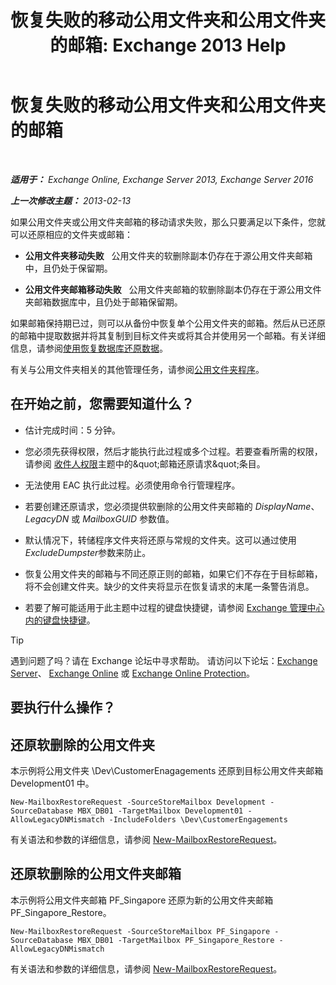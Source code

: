 ﻿---
title: '恢复失败的移动公用文件夹和公用文件夹的邮箱: Exchange 2013 Help'
TOCTitle: 恢复失败的移动公用文件夹和公用文件夹的邮箱
ms:assetid: 2ade83c9-5f9b-4945-bf32-48fa8185b515
ms:mtpsurl: https://technet.microsoft.com/zh-cn/library/JJ983802(v=EXCHG.150)
ms:contentKeyID: 52061493
ms.date: 05/21/2018
mtps_version: v=EXCHG.150
ms.translationtype: MT
---

# 恢复失败的移动公用文件夹和公用文件夹的邮箱

 

_**适用于：** Exchange Online, Exchange Server 2013, Exchange Server 2016_

_**上一次修改主题：** 2013-02-13_

如果公用文件夹或公用文件夹邮箱的移动请求失败，那么只要满足以下条件，您就可以还原相应的文件夹或邮箱：

  - **公用文件夹移动失败**   公用文件夹的软删除副本仍存在于源公用文件夹邮箱中，且仍处于保留期。

  - **公用文件夹邮箱移动失败**   公用文件夹邮箱的软删除副本仍存在于源公用文件夹邮箱数据库中，且仍处于邮箱保留期。

如果邮箱保持期已过，则可以从备份中恢复单个公用文件夹的邮箱。然后从已还原的邮箱中提取数据并将其复制到目标文件夹或将其合并使用另一个邮箱。有关详细信息，请参阅[使用恢复数据库还原数据](restore-data-using-a-recovery-database-exchange-2013-help.md)。

有关与公用文件夹相关的其他管理任务，请参阅[公用文件夹程序](public-folder-procedures-exchange-2013-help.md)。

## 在开始之前，您需要知道什么？

  - 估计完成时间：5 分钟。

  - 您必须先获得权限，然后才能执行此过程或多个过程。若要查看所需的权限，请参阅 [收件人权限](recipients-permissions-exchange-2013-help.md)主题中的\&quot;邮箱还原请求\&quot;条目。

  - 无法使用 EAC 执行此过程。必须使用命令行管理程序。

  - 若要创建还原请求，您必须提供软删除的公用文件夹邮箱的 *DisplayName*、*LegacyDN* 或 *MailboxGUID* 参数值。

  - 默认情况下，转储程序文件夹将还原与常规的文件夹。这可以通过使用*ExcludeDumpster*参数来防止。

  - 恢复公用文件夹的邮箱与不同还原正则的邮箱，如果它们不存在于目标邮箱，将不会创建文件夹。缺少的文件夹将显示在恢复请求的末尾一条警告消息。

  - 若要了解可能适用于此主题中过程的键盘快捷键，请参阅 [Exchange 管理中心内的键盘快捷键](keyboard-shortcuts-in-the-exchange-admin-center-exchange-online-protection-help.md)。

> [!TIP]  
> 遇到问题了吗？请在 Exchange 论坛中寻求帮助。 请访问以下论坛：<a href="https://go.microsoft.com/fwlink/p/?linkid=60612">Exchange Server</a>、 <a href="https://go.microsoft.com/fwlink/p/?linkid=267542">Exchange Online</a> 或 <a href="https://go.microsoft.com/fwlink/p/?linkid=285351">Exchange Online Protection</a>。


## 要执行什么操作？

## 还原软删除的公用文件夹

本示例将公用文件夹 \\Dev\\CustomerEnagagements 还原到目标公用文件夹邮箱 Development01 中。

    New-MailboxRestoreRequest -SourceStoreMailbox Development -SourceDatabase MBX_DB01 -TargetMailbox Development01 -AllowLegacyDNMismatch -IncludeFolders \Dev\CustomerEngagements

有关语法和参数的详细信息，请参阅 [New-MailboxRestoreRequest](https://technet.microsoft.com/zh-cn/library/ff829875\(v=exchg.150\))。

## 还原软删除的公用文件夹邮箱

本示例将公用文件夹邮箱 PF\_Singapore 还原为新的公用文件夹邮箱 PF\_Singapore\_Restore。

    New-MailboxRestoreRequest -SourceStoreMailbox PF_Singapore -SourceDatabase MBX_DB01 -TargetMailbox PF_Singapore_Restore -AllowLegacyDNMismatch

有关语法和参数的详细信息，请参阅 [New-MailboxRestoreRequest](https://technet.microsoft.com/zh-cn/library/ff829875\(v=exchg.150\))。

